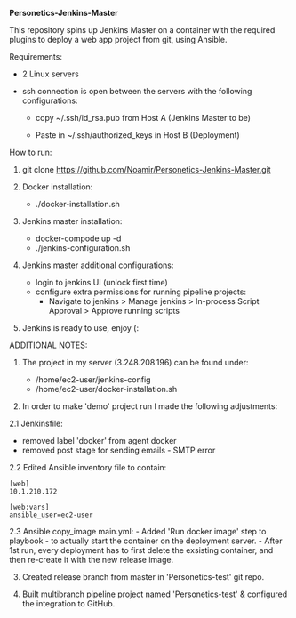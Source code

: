 **Personetics-Jenkins-Master**

This repository spins up Jenkins Master on a container with the required plugins to deploy a web app project from git, using Ansible.

Requirements:
- 2 Linux servers
- ssh connection is open between the servers with the following configurations:
  
	- copy ~/.ssh/id_rsa.pub from Host A (Jenkins Master to be)

	- Paste in ~/.ssh/authorized_keys in Host B (Deployment)

How to run:

1. git clone https://github.com/Noamir/Personetics-Jenkins-Master.git

2. Docker installation:
	- ./docker-installation.sh

3. Jenkins master installation:
	-  docker-compode up -d
	- ./jenkins-configuration.sh

4. Jenkins master additional configurations: 
	- login to jenkins UI (unlock first time)
	- configure extra permissions for running pipeline projects:
		- Navigate to jenkins > Manage jenkins > In-process Script Approval > Approve running scripts

5. Jenkins is ready to use, enjoy (:


ADDITIONAL NOTES:
1. The project in my server (3.248.208.196) can be found under: 
	- /home/ec2-user/jenkins-config 
	- /home/ec2-user/docker-installation.sh

2. In order to make 'demo' project run I made the following adjustments:

2.1 Jenkinsfile:

- removed label 'docker' from agent docker
- removed post stage for sending emails - SMTP error
	
2.2 Edited Ansible inventory file to contain:
  
	[web]
	10.1.210.172
	
	[web:vars]
	ansible_user=ec2-user
	
2.3 Ansible copy_image main.yml:
	- Added 'Run docker image' step to playbook - to actually start the container on the deployment server.
	- After 1st run, every deployment has to first delete the exsisting container, and then re-create it with the new release image.

3. Created release branch from master in 'Personetics-test' git repo.

4. Built multibranch pipeline project named 'Personetics-test' & configured the integration to GitHub.
